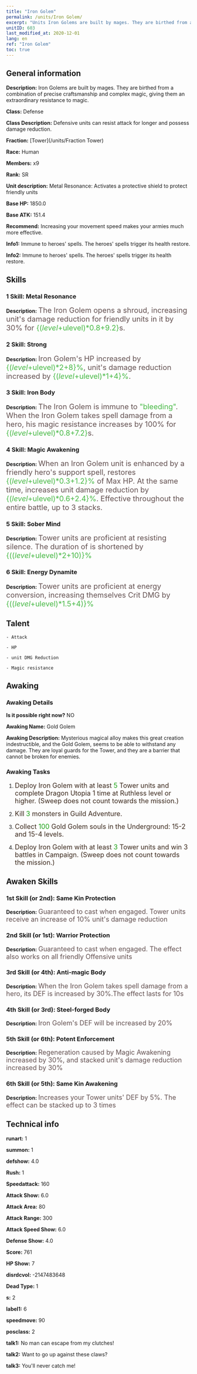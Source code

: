 ```yaml
---
title: "Iron Golem"
permalink: /units/Iron Golem/
excerpt: "Units Iron Golems are built by mages. They are birthed from a combination of precise craftsmanship and complex magic, giving them an extraordinary resistance to magic."
unitID: 603
last_modified_at: 2020-12-01
lang: en
ref: "Iron Golem"
toc: true
---
```

## General information
 **Description:** Iron Golems are built by mages. They are birthed from a combination of precise craftsmanship and complex magic, giving them an extraordinary resistance to magic.

 **Class:** Defense

 **Class Description:** Defensive units can resist attack for longer and possess damage reduction.

 **Fraction:** [Tower](/units/Fraction Tower)

 **Race:** Human

 **Members:** x9

 **Rank:** SR

 **Unit description:** Metal Resonance: Activates a protective shield to protect friendly units

 **Base HP:** 1850.0

 **Base ATK:** 151.4

 **Recommend:** Increasing your movement speed makes your armies much more effective.

 **Info1:** Immune to heroes' spells. The heroes' spells trigger its health restore.

 **Info2:** Immune to heroes' spells. The heroes' spells trigger its health restore.

## Skills
### 1 Skill: Metal Resonance
 **Description:** <span style="color: #645252;font-size:20px">The Iron Golem opens a shroud, increasing unit's damage reduction for friendly units in it by 30% for </span><span style="color: black"><span style="color: #48b946;font-size:20px">{($level+$ulevel)*0.8+9.2}</span><span style="color: black"><span style="color: #645252;font-size:20px">s.</span><span style="color: black">

### 2 Skill: Strong
 **Description:** <span style="color: #645252;font-size:20px">Iron Golem's HP increased by </span><span style="color: black"><span style="color: #48b946;font-size:20px">{($level+$ulevel)*2+8}%</span><span style="color: black"><span style="color: #645252;font-size:20px">, unit's damage reduction increased by </span><span style="color: black"><span style="color: #48b946;font-size:20px">{($level+$ulevel)*1+4}%</span><span style="color: black"><span style="color: #645252;font-size:20px">.</span><span style="color: black">

### 3 Skill: Iron Body
 **Description:** <span style="color: #645252;font-size:20px">The Iron Golem is immune to </span><span style="color: black"><span style="color: #48b946;font-size:20px">\"bleeding\"</span><span style="color: black"><span style="color: #645252;font-size:20px">. When the Iron Golem takes spell damage from a hero, his magic resistance increases by 100% for </span><span style="color: black"><span style="color: #48b946;font-size:20px">{($level+$ulevel)*0.8+7.2}</span><span style="color: black"><span style="color: #645252;font-size:20px">s.</span><span style="color: black">

### 4 Skill: Magic Awakening
 **Description:** <span style="color: #645252;font-size:20px">When an Iron Golem unit is enhanced by a friendly hero's support spell, restores </span><span style="color: black"><span style="color: #48b946;font-size:20px">{($level+$ulevel)*0.3+1.2}%</span><span style="color: black"><span style="color: #645252;font-size:20px"> of Max HP. At the same time, increases unit damage reduction by </span><span style="color: black"><span style="color: #48b946;font-size:20px">{($level+$ulevel)*0.6+2.4}%</span><span style="color: black"><span style="color: #645252;font-size:20px">. Effective throughout the entire battle, up to 3 stacks.</span><span style="color: black">

### 5 Skill: Sober Mind
 **Description:** <span style="color: #645252;font-size:20px">Tower units are proficient at resisting silence. The duration of <silence> is shortened by </span><span style="color: black"><span style="color: #48b946;font-size:20px">{(($level+$ulevel)*2+10)}%</span><span style="color: black"><span style="color: #645252;font-size:20px"></span><span style="color: black">

### 6 Skill: Energy Dynamite
 **Description:** <span style="color: #645252;font-size:20px">Tower units are proficient at energy conversion, increasing themselves Crit DMG by </span><span style="color: black"><span style="color: #48b946;font-size:20px">{(($level+$ulevel)*1.5+4)}%</span><span style="color: black"><span style="color: #645252;font-size:20px"></span><span style="color: black">

## Talent

    - Attack

    - HP

    - unit DMG Reduction

    - Magic resistance

## Awaking
### Awaking Details
 **Is it possible right now?** NO

 **Awaking Name:** Gold Golem

 **Awaking Description:** Mysterious magical alloy makes this great creation indestructible, and the Gold Golem, seems to be able to withstand any damage. They are loyal guards for the Tower, and they are a barrier that cannot be broken for enemies.

### Awaking Tasks
 1. <span style="color: #3c2a1e;font-size:18px">Deploy Iron Golem with at least </span><span style="color: #1ca216;font-size:18px">5</span><span style="color: #3c2a1e;font-size:18px"> Tower units and complete Dragon Utopia 1 time at Ruthless level or higher. (Sweep does not count towards the mission.)</span>

 2. <span style="color: #3c2a1e;font-size:18px">Kill </span><span style="color: #1ca216;font-size:18px">3</span><span style="color: #3c2a1e;font-size:18px"> monsters in Guild Adventure.</span>

 3. <span style="color: #3c2a1e;font-size:18px">Collect </span><span style="color: #1ca216;font-size:18px">100</span><span style="color: #3c2a1e;font-size:18px"> Gold Golem souls in the Underground: 15-2 and 15-4 levels.</span>

 4. <span style="color: #3c2a1e;font-size:18px">Deploy Iron Golem with at least </span><span style="color: #1ca216;font-size:18px">3</span><span style="color: #3c2a1e;font-size:18px"> Tower units and win 3 battles in Campaign. (Sweep does not count towards the mission.)</span>

## Awaken Skills

### 1st Skill (or 2nd): Same Kin Protection
 **Description:** <span style="color: #48b946;font-size:18px"><Metal Resonance></span><span style="color: #645252;font-size:18px">Guaranteed to cast when engaged. Tower units receive an increase of 10% unit's damage reduction</span>

### 2nd Skill (or 1st): Warrior Protection
 **Description:** <span style="color: #48b946;font-size:18px"><Metal Resonance></span><span style="color: #645252;font-size:18px">Guaranteed to cast when engaged. The effect also works on all friendly Offensive units</span>

### 3rd Skill (or 4th): Anti-magic Body
 **Description:** <span style="color: #48b946;font-size:18px"><Iron Body></span><span style="color: #645252;font-size:18px">When the Iron Golem takes spell damage from a hero, its DEF is increased by 30%.The effect lasts for 10s </span>

### 4th Skill (or 3rd): Steel-forged Body
 **Description:** <span style="color: #48b946;font-size:18px"><Iron Body></span><span style="color: #645252;font-size:18px">Iron Golem's DEF will be increased by 20%</span>

### 5th Skill (or 6th): Potent Enforcement
 **Description:** <span style="color: #48b946;font-size:18px"><Magic Awakening></span><span style="color: #645252;font-size:18px">Regeneration caused by Magic Awakening increased by 30%, and stacked unit's damage reduction increased by 30%</span>

### 6th Skill (or 5th): Same Kin Awakening
 **Description:** <span style="color: #48b946;font-size:18px"><Magic Awakening></span><span style="color: #645252;font-size:18px">Increases your Tower units' DEF by 5%. The effect can be stacked up to 3 times</span>

## Technical info
 **runart:** 1

 **summon:** 1

 **defshow:** 4.0

 **Rush:** 1

 **Speedattack:** 160

 **Attack Show:** 6.0

 **Attack Area:** 80

 **Attack Range:** 300

 **Attack Speed Show:** 6.0

 **Defense Show:** 4.0

 **Score:** 761

 **HP Show:** 7

 **disrdcvol:** -2147483648

 **Dead Type:** 1

 **s:** 2

 **label1:** 6

 **speedmove:** 90

 **posclass:** 2

 **talk1:** No man can escape from my clutches!

 **talk2:** Want to go up against these claws?

 **talk3:** You'll never catch me!


